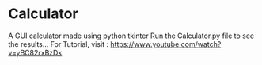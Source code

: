 # Calculator
A GUI calculator made using python tkinter
Run the Calculator.py file to see the results...
For Tutorial, visit : https://www.youtube.com/watch?v=yBC82rxBzDk
